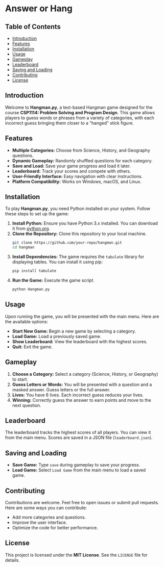 # Answer or Hang

## Table of Contents
- [Introduction](#introduction)
- [Features](#features)
- [Installation](#installation)
- [Usage](#usage)
- [Gameplay](#gameplay)
- [Leaderboard](#leaderboard)
- [Saving and Loading](#saving-and-loading)
- [Contributing](#contributing)
- [License](#license)

## Introduction
Welcome to **Hangman.py**, a text-based Hangman game designed for the course **CSP1114: Problem Solving and Program Design**. This game allows players to guess words or phrases from a variety of categories, with each incorrect guess bringing them closer to a "hanged" stick figure.

## Features
- **Multiple Categories:** Choose from Science, History, and Geography questions.
- **Dynamic Gameplay:** Randomly shuffled questions for each category.
- **Save and Load:** Save your game progress and load it later.
- **Leaderboard:** Track your scores and compete with others.
- **User-Friendly Interface:** Easy navigation with clear instructions.
- **Platform Compatibility:** Works on Windows, macOS, and Linux.

## Installation
To play **Hangman.py**, you need Python installed on your system. Follow these steps to set up the game:

1. **Install Python:** Ensure you have Python 3.x installed. You can download it from [python.org](https://www.python.org/).
2. **Clone the Repository:** Clone this repository to your local machine.
   ```bash
   git clone https://github.com/your-repo/hangman.git
   cd hangman
   ```
3. **Install Dependencies:** The game requires the `tabulate` library for displaying tables. You can install it using pip:
   ```bash
   pip install tabulate
   ```
4. **Run the Game:** Execute the game script.
   ```bash
   python Hangman.py
   ```

## Usage
Upon running the game, you will be presented with the main menu. Here are the available options:

- **Start New Game:** Begin a new game by selecting a category.
- **Load Game:** Load a previously saved game.
- **Show Leaderboard:** View the leaderboard with the highest scores.
- **Quit:** Exit the game.

## Gameplay
1. **Choose a Category:** Select a category (Science, History, or Geography) to start.
2. **Guess Letters or Words:** You will be presented with a question and a masked answer. Guess letters or the full answer.
3. **Lives:** You have 6 lives. Each incorrect guess reduces your lives.
4. **Winning:** Correctly guess the answer to earn points and move to the next question.

## Leaderboard
The leaderboard tracks the highest scores of all players. You can view it from the main menu. Scores are saved in a JSON file (`leaderboard.json`).

## Saving and Loading
- **Save Game:** Type `save` during gameplay to save your progress.
- **Load Game:** Select `Load Game` from the main menu to load a saved game.

## Contributing
Contributions are welcome. Feel free to open issues or submit pull requests. Here are some ways you can contribute:

- Add more categories and questions.
- Improve the user interface.
- Optimize the code for better performance.

## License
This project is licensed under the **MIT License**. See the `LICENSE` file for details.


